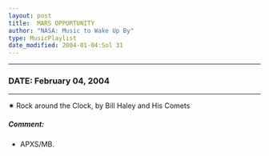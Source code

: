 ```yaml
---
layout: post
title:  MARS OPPORTUNITY
author: "NASA: Music to Wake Up By"
type: MusicPlaylist
date_modified: 2004-01-04:Sol 31
---
```


----
### DATE: February 04, 2004
----
✷ Rock around the Clock, by Bill Haley and His Comets

##### Comment:
* APXS/MB.

